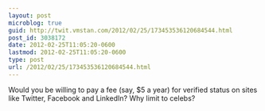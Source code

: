 ```yaml
---
layout: post
microblog: true
guid: http://twit.vmstan.com/2012/02/25/173453536120684544.html
post_id: 3038172
date: 2012-02-25T11:05:20-0600
lastmod: 2012-02-25T11:05:20-0600
type: post
url: /2012/02/25/173453536120684544.html
---
```

Would you be willing to pay a fee (say, $5 a year) for verified status on sites like Twitter, Facebook and LinkedIn? Why limit to celebs?
